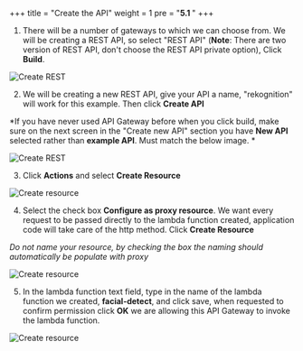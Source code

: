 +++
title = "Create the API"
weight = 1
pre = "<b>5.1 </b>"
+++

1. There will be a number of gateways to which we can choose from. We will be creating a REST API, so select "REST API" (**Note**: There are two version of REST API, don't choose the REST API private option), Click **Build**. 

![Create REST](/img/restapi-1.png)

2. We will be creating a new REST API, give your API a name, "rekognition" will work for this example.  Then click **Create API**

*If you have never used API Gateway before when you click build, make sure on the next screen in the "Create new API" section you have **New API** selected rather than **example API**. Must match the below image.
*

![Create REST](/img/restapi-2.png)

3. Click **Actions** and select **Create Resource**

![Create resource](/img/creatresource-1.png)

4. Select the check box **Configure as proxy resource**. We want every request to be passed directly to the lambda function created, application code will take care of the http method. Click **Create Resource**

*Do not name your resource, by checking the box the naming should automatically be populate with proxy*

![Create resource](/img/creatresource-2.png)

5. In the lambda function text field, type in the name of the lambda function we created, **facial-detect**, and click save, when requested to confirm permission click **OK** we are allowing this API Gateway to invoke the lambda function.

![Create resource](/img/creatresource-3.png)

